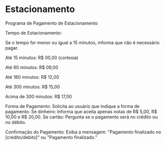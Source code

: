 # Estacionamento
Programa de Pagamento de Estacionamento


Tempo de Estacionamento:

Se o tempo for menor ou igual a 15 minutos, informa que não é necessário pagar.

Até 15 minutos: R$ 00,00 (cortesia)

Até 60 minutos: R$ 09,00

Até 180 minutos: R$ 12,00

Até 300 minutos: R$ 15,00

Acima de 300 minutos: R$ 17,00

Forma de Pagamento:
Solicita ao usuário que indique a forma de pagamento:
Se dinheiro: Informa que aceita apenas notas de R$ 5,00, R$ 10,00 e R$ 20,00.
Se cartão: Pergunta se o pagamento será no crédito ou no débito.

Confirmação do Pagamento:
Exiba a mensagem: "Pagamento finalizado no [crédito/debito]" ou "Pagamento finalizado."
